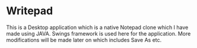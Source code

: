# Writepad
This is a Desktop application which is a native Notepad clone which I have made using JAVA.
Swings framework is used here for the application.
More modifications will be made later on which includes Save As etc.
